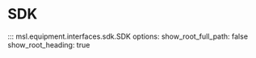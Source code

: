 # SDK

::: msl.equipment.interfaces.sdk.SDK
    options:
        show_root_full_path: false
        show_root_heading: true
